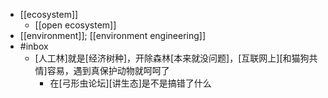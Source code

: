 - [[ecosystem]]
    - [[open ecosystem]]
- [[environment]]; [[environment engineering]]
- #inbox
    - [人工林]就是[经济树种]，开除森林[本来就没问题]，[互联网上][和猫狗共情]容易，遇到真保护动物就呵呵了
        - 在[弓形虫论坛][讲生态]是不是搞错了什么
